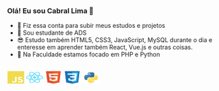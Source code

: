 ### Olá! Eu sou Cabral Lima 👋

- 🔭 Fiz essa conta para subir meus estudos e projetos
- 🌱 Sou estudante de ADS
- 😎 Estudo também HTML5, CSS3, JavaScript, MySQL durante o dia e enteresse em aprender também React, Vue.js e outras coisas.
- 🤔 Na Faculdade estamos focado em PHP e Python

<div style="display: inline_block"><br>
  <img align="center" alt="Cabral-Js" height="30" width="40" src="https://raw.githubusercontent.com/devicons/devicon/master/icons/javascript/javascript-plain.svg">
  <img align="center" alt="Cabral-React" height="30" width="40" src="https://raw.githubusercontent.com/devicons/devicon/master/icons/react/react-original.svg">
  <img align="center" alt="Cabral-HTML" height="30" width="40" src="https://raw.githubusercontent.com/devicons/devicon/master/icons/html5/html5-original.svg">
  <img align="center" alt="Cabral-CSS" height="30" width="40" src="https://raw.githubusercontent.com/devicons/devicon/master/icons/css3/css3-original.svg">
  <img align="center" alt="Cabral-Python" height="30" width="40" src="https://raw.githubusercontent.com/devicons/devicon/master/icons/python/python-original.svg">
  <src="https://media.discordapp.net/attachments/639956127056134178/890373478988013628/Publicacoes_Instagram_1_1.png?width=676&height=676">
</div>
